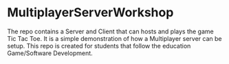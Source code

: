 # MultiplayerServerWorkshop
The repo contains a Server and Client that can hosts and plays the game Tic Tac Toe. It is a simple demonstration of how a Multiplayer server can be setup. This repo is created for students that follow the education Game/Software Development.
